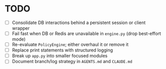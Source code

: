 # TODO

- [ ] Consolidate DB interactions behind a persistent session or client wrapper
- [ ] Fail fast when DB or Redis are unavailable in `engine.py` (drop best-effort mode)
- [ ] Re-evaluate `PolicyEngine`; either overhaul it or remove it
- [ ] Replace print statements with structured logging
- [ ] Break up `app.py` into smaller focused modules
- [ ] Document branch/log strategy in `AGENTS.md` and `CLAUDE.md`
